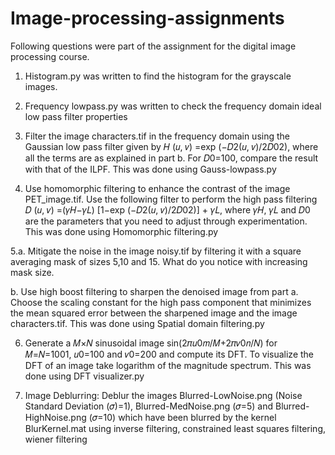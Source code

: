 # Image-processing-assignments
Following questions were part of the assignment for the digital image processing course. 
1. Histogram.py was written to find the histogram for the grayscale images.
2. Frequency lowpass.py was written to check the frequency domain ideal low pass filter properties

3. Filter the image characters.tif in the frequency domain using the Gaussian low pass filter given by
𝐻 (𝑢, 𝑣) =exp (−𝐷2(𝑢, 𝑣)/2𝐷02),
where all the terms are as explained in part b. For 𝐷0=100, compare the result with that of the ILPF. 
This was done using Gauss-lowpass.py

4. Use homomorphic filtering to enhance the contrast of the image PET_image.tif. Use the following
filter to perform the high pass filtering
𝐷 (𝑢, 𝑣) =(𝛾𝐻−𝛾𝐿) [1−exp (−𝐷2(𝑢, 𝑣)/2𝐷02)] + 𝛾𝐿,
where 𝛾𝐻, 𝛾𝐿 and 𝐷0 are the parameters that you need to adjust through experimentation. 
This was done using Homomorphic filtering.py

5.a. Mitigate the noise in the image noisy.tif by filtering it with a square averaging mask of
sizes 5,10 and 15. What do you notice with increasing mask size.

b. Use high boost filtering to sharpen the denoised image from part a. Choose the scaling
constant for the high pass component that minimizes the mean squared error between the
sharpened image and the image characters.tif.
This was done using Spatial domain filtering.py

6. Generate a 𝑀×𝑁 sinusoidal image sin(2𝜋𝑢0𝑚/𝑀+2𝜋𝑣0𝑛/𝑁) for 𝑀=𝑁=1001, 𝑢0=100
and 𝑣0=200 and compute its DFT. To visualize the DFT of an image take logarithm of the
magnitude spectrum. This was done using DFT visualizer.py

7. Image Deblurring: Deblur the images Blurred-LowNoise.png (Noise Standard Deviation (𝜎)=1),
Blurred-MedNoise.png (𝜎=5) and Blurred-HighNoise.png (𝜎=10) which have been blurred by the
kernel BlurKernel.mat using inverse filtering, constrained least squares filtering, wiener filtering

